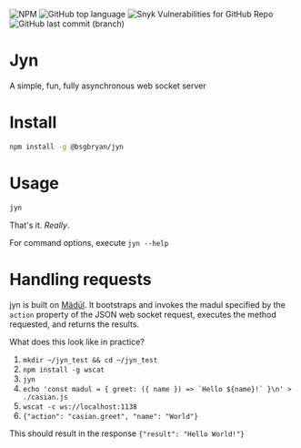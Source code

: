 ![NPM](https://img.shields.io/npm/l/@bsgbryan/jyn) ![GitHub top language](https://img.shields.io/github/languages/top/bsgbryan/jyn) ![Snyk Vulnerabilities for GitHub Repo](https://img.shields.io/snyk/vulnerabilities/github/bsgbryan/jyn) ![GitHub last commit (branch)](https://img.shields.io/github/last-commit/bsgbryan/jyn/master)

# Jyn

A simple, fun, fully asynchronous web socket server

# Install

```sh
npm install -g @bsgbryan/jyn
```

# Usage

```sh
jyn
```

That's it. _Really_.

For command options, execute `jyn --help`

# Handling requests

jyn is built on [Mädūl](https://github.com/bsgbryan/madul). It bootstraps and invokes the madul specified by the `action` property of the JSON web socket request, executes the method requested, and returns the results.

What does this look like in practice?

1. `mkdir ~/jyn_test && cd ~/jyn_test`
1. `npm install -g wscat`
1. `jyn`
1. ``echo 'const madul = { greet: ({ name }) => `Hello ${name}!` }\n' > ./casian.js``
1. `wscat -c ws://localhost:1138`
1. `{"action": "casian.greet", "name": "World"}`

This should result in the response `{"result": "Hello World!"}`
